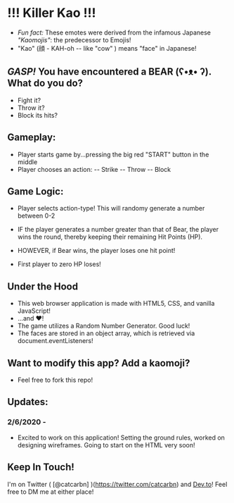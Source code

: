 # !!! Killer Kao !!!

* *Fun fact:* These emotes were derived from the infamous Japanese *"Kaomojis"*: 
the predecessor to Emojis! 
* "Kao" (顔 - KAH-oh -- like "cow" ) means "face" in Japanese!

## *GASP!* You have encountered a BEAR (ʕ•ᴥ• ʔ). What do you do?
* Fight it?
* Throw it?
* Block its hits?

## Gameplay:
* Player starts game by...pressing the big red "START" button in the middle
* Player chooses an action:
-- Strike
-- Throw
-- Block


## Game Logic:
* Player selects action-type!
This will randomy generate a number between 0-2

* IF the player generates a number greater than that of Bear, the player wins the round, thereby keeping their remaining Hit Points (HP).

* HOWEVER, if Bear wins, the player loses one hit point!

* First player to zero HP loses!

## Under the Hood
* This web browser application is made with HTML5, CSS, and vanilla JavaScript!
* ...and &hearts;!
* The game utilizes a Random Number Generator. Good luck!
* The faces are stored in an object array, which is retrieved via document.eventListeners!

## Want to modify this app? Add a kaomoji? 
* Feel free to fork this repo!

## Updates:

### 2/6/2020 -
* Excited to work on this application! Setting the ground rules, worked on designing wireframes. Going to start on the HTML very soon!

## Keep In Touch!
I'm on Twitter ( [@catcarbn] )(https://twitter.com/catcarbn) and [Dev.to](http://dev.to/catcarbn)! Feel free to DM me at either place!